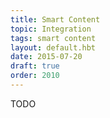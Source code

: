 ```yaml
---
title: Smart Content
topic: Integration
tags: smart content
layout: default.hbt
date: 2015-07-20
draft: true
order: 2010
---
```


TODO
